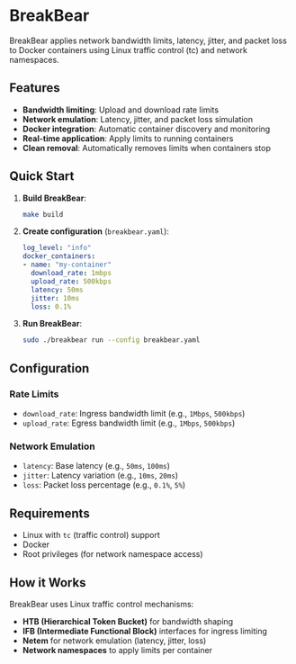# BreakBear

BreakBear applies network bandwidth limits, latency, jitter, and packet loss to Docker containers using Linux traffic control (tc) and network namespaces.

## Features

- **Bandwidth limiting**: Upload and download rate limits
- **Network emulation**: Latency, jitter, and packet loss simulation
- **Docker integration**: Automatic container discovery and monitoring
- **Real-time application**: Apply limits to running containers
- **Clean removal**: Automatically removes limits when containers stop

## Quick Start

1. **Build BreakBear**:
   ```bash
   make build
   ```

2. **Create configuration** (`breakbear.yaml`):
   ```yaml
   log_level: "info"
   docker_containers:
   - name: "my-container"
     download_rate: 1mbps
     upload_rate: 500kbps
     latency: 50ms
     jitter: 10ms
     loss: 0.1%
   ```

3. **Run BreakBear**:
   ```bash
   sudo ./breakbear run --config breakbear.yaml
   ```

## Configuration

### Rate Limits
- `download_rate`: Ingress bandwidth limit (e.g., `1Mbps`, `500kbps`)
- `upload_rate`: Egress bandwidth limit (e.g., `1Mbps`, `500kbps`)

### Network Emulation
- `latency`: Base latency (e.g., `50ms`, `100ms`)
- `jitter`: Latency variation (e.g., `10ms`, `20ms`)
- `loss`: Packet loss percentage (e.g., `0.1%`, `5%`)

## Requirements

- Linux with `tc` (traffic control) support
- Docker
- Root privileges (for network namespace access)

## How it Works

BreakBear uses Linux traffic control mechanisms:
- **HTB (Hierarchical Token Bucket)** for bandwidth shaping
- **IFB (Intermediate Functional Block)** interfaces for ingress limiting
- **Netem** for network emulation (latency, jitter, loss)
- **Network namespaces** to apply limits per container
